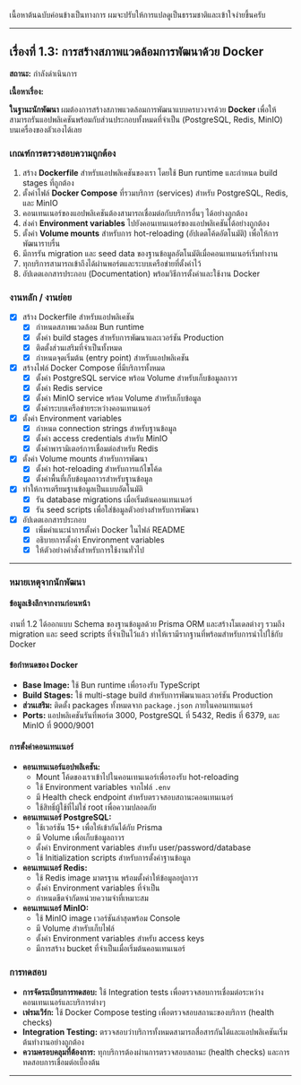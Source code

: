 เนื้อหาต้นฉบับค่อนข้างเป็นทางการ ผมจะปรับให้การแปลดูเป็นธรรมชาติและเข้าใจง่ายขึ้นครับ

---

## เรื่องที่ 1.3: การสร้างสภาพแวดล้อมการพัฒนาด้วย Docker

**สถานะ:** กำลังดำเนินการ

**เนื้อหาเรื่อง:**

**ในฐานะนักพัฒนา** ผมต้องการสร้างสภาพแวดล้อมการพัฒนาแบบครบวงจรด้วย **Docker** เพื่อให้สามารถรันแอปพลิเคชันพร้อมกับส่วนประกอบทั้งหมดที่จำเป็น (PostgreSQL, Redis, MinIO) บนเครื่องของตัวเองได้เลย

### เกณฑ์การตรวจสอบความถูกต้อง

1.  สร้าง **Dockerfile** สำหรับแอปพลิเคชันของเรา โดยใช้ Bun runtime และกำหนด build stages ที่ถูกต้อง
2.  ตั้งค่าไฟล์ **Docker Compose** ที่รวมบริการ (services) สำหรับ PostgreSQL, Redis, และ MinIO
3.  คอนเทนเนอร์ของแอปพลิเคชันต้องสามารถเชื่อมต่อกับบริการอื่นๆ ได้อย่างถูกต้อง
4.  ส่งค่า **Environment variables** ไปยังคอนเทนเนอร์ของแอปพลิเคชันได้อย่างถูกต้อง
5.  ตั้งค่า **Volume mounts** สำหรับการ hot-reloading (อัปเดตโค้ดอัตโนมัติ) เพื่อให้การพัฒนาราบรื่น
6.  มีการรัน migration และ seed data ของฐานข้อมูลอัตโนมัติเมื่อคอนเทนเนอร์เริ่มทำงาน
7.  ทุกบริการสามารถเข้าถึงได้ผ่านพอร์ตและระบบเครือข่ายที่ตั้งค่าไว้
8.  อัปเดตเอกสารประกอบ (Documentation) พร้อมวิธีการตั้งค่าและใช้งาน Docker

### งานหลัก / งานย่อย

- [x] สร้าง Dockerfile สำหรับแอปพลิเคชัน
  - [x] กำหนดสภาพแวดล้อม Bun runtime
  - [x] ตั้งค่า build stages สำหรับการพัฒนาและเวอร์ชัน Production
  - [x] ติดตั้งส่วนเสริมที่จำเป็นทั้งหมด
  - [x] กำหนดจุดเริ่มต้น (entry point) สำหรับแอปพลิเคชัน
- [x] สร้างไฟล์ Docker Compose ที่มีบริการทั้งหมด
  - [x] ตั้งค่า PostgreSQL service พร้อม Volume สำหรับเก็บข้อมูลถาวร
  - [x] ตั้งค่า Redis service
  - [x] ตั้งค่า MinIO service พร้อม Volume สำหรับเก็บข้อมูล
  - [x] ตั้งค่าระบบเครือข่ายระหว่างคอนเทนเนอร์
- [x] ตั้งค่า Environment variables
  - [x] กำหนด connection strings สำหรับฐานข้อมูล
  - [x] ตั้งค่า access credentials สำหรับ MinIO
  - [x] ตั้งค่าพารามิเตอร์การเชื่อมต่อสำหรับ Redis
- [x] ตั้งค่า Volume mounts สำหรับการพัฒนา
  - [x] ตั้งค่า hot-reloading สำหรับการแก้ไขโค้ด
  - [x] ตั้งค่าพื้นที่เก็บข้อมูลถาวรสำหรับฐานข้อมูล
- [x] ทำให้การเตรียมฐานข้อมูลเป็นแบบอัตโนมัติ
  - [x] รัน database migrations เมื่อเริ่มต้นคอนเทนเนอร์
  - [x] รัน seed scripts เพื่อใส่ข้อมูลตัวอย่างสำหรับการพัฒนา
- [x] อัปเดตเอกสารประกอบ
  - [x] เพิ่มคำแนะนำการตั้งค่า Docker ในไฟล์ README
  - [x] อธิบายการตั้งค่า Environment variables
  - [x] ให้ตัวอย่างคำสั่งสำหรับการใช้งานทั่วไป

---

### หมายเหตุจากนักพัฒนา

#### ข้อมูลเชิงลึกจากงานก่อนหน้า

งานที่ 1.2 ได้ออกแบบ Schema ของฐานข้อมูลด้วย Prisma ORM และสร้างโมเดลต่างๆ รวมถึง migration และ seed scripts ที่จำเป็นไว้แล้ว ทำให้เรามีรากฐานที่พร้อมสำหรับการนำไปใช้กับ Docker

#### ข้อกำหนดของ Docker

- **Base Image:** ใช้ Bun runtime เพื่อรองรับ TypeScript
- **Build Stages:** ใช้ multi-stage build สำหรับการพัฒนาและเวอร์ชัน Production
- **ส่วนเสริม:** ติดตั้ง packages ทั้งหมดจาก `package.json` ภายในคอนเทนเนอร์
- **Ports:** แอปพลิเคชันรันที่พอร์ต 3000, PostgreSQL ที่ 5432, Redis ที่ 6379, และ MinIO ที่ 9000/9001

#### การตั้งค่าคอนเทนเนอร์

- **คอนเทนเนอร์แอปพลิเคชัน:**
  - Mount โค้ดของเราเข้าไปในคอนเทนเนอร์เพื่อรองรับ hot-reloading
  - ใช้ Environment variables จากไฟล์ `.env`
  - มี Health check endpoint สำหรับตรวจสอบสถานะคอนเทนเนอร์
  - ใช้สิทธิ์ผู้ใช้ที่ไม่ใช่ root เพื่อความปลอดภัย
- **คอนเทนเนอร์ PostgreSQL:**
  - ใช้เวอร์ชัน 15+ เพื่อให้เข้ากันได้กับ Prisma
  - มี Volume เพื่อเก็บข้อมูลถาวร
  - ตั้งค่า Environment variables สำหรับ user/password/database
  - ใช้ Initialization scripts สำหรับการตั้งค่าฐานข้อมูล
- **คอนเทนเนอร์ Redis:**
  - ใช้ Redis image มาตรฐาน พร้อมตั้งค่าให้ข้อมูลอยู่ถาวร
  - ตั้งค่า Environment variables ที่จำเป็น
  - กำหนดขีดจำกัดหน่วยความจำที่เหมาะสม
- **คอนเทนเนอร์ MinIO:**
  - ใช้ MinIO image เวอร์ชันล่าสุดพร้อม Console
  - มี Volume สำหรับเก็บไฟล์
  - ตั้งค่า Environment variables สำหรับ access keys
  - มีการสร้าง bucket ที่จำเป็นเมื่อเริ่มต้นคอนเทนเนอร์

### การทดสอบ

- **การจัดระเบียบการทดสอบ:** ใช้ Integration tests เพื่อตรวจสอบการเชื่อมต่อระหว่างคอนเทนเนอร์และบริการต่างๆ
- **เฟรมเวิร์ก:** ใช้ Docker Compose testing เพื่อตรวจสอบสถานะของบริการ (health checks)
- **Integration Testing:** ตรวจสอบว่าบริการทั้งหมดสามารถสื่อสารกันได้และแอปพลิเคชันเริ่มต้นทำงานอย่างถูกต้อง
- **ความครอบคลุมที่ต้องการ:** ทุกบริการต้องผ่านการตรวจสอบสถานะ (health checks) และการทดสอบการเชื่อมต่อเบื้องต้น

---
